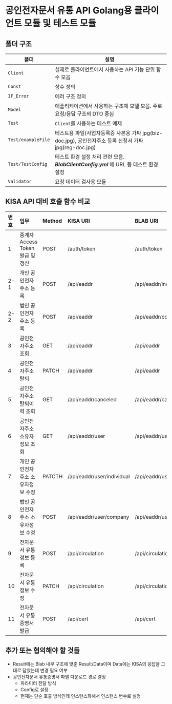 # 공인전자문서 유통 API Golang용 클라이언트 모듈 및 테스트 모듈
## 폴더 구조
| 폴더 | 설명 |
|---|---|
| `Client` | 실제로 클라이언트에서 사용하는 API 기능 단위 함수 모음 
| `Const` | 상수 정의 
| `IF_Error` | 에러 구조 정의 
| `Model` | 애플리케이션에서 사용하는 구조체 모델 모음. 주로 요청/응답 구조의 DTO 중심 
| `Test` | `Client`를 사용하는 테스트 예제 
| `Test/exampleFile` | 테스트용 파일(사업자등록증 사본용 가짜 jpg(biz-doc.jpg), 공인전자주소 등록 신청서 가짜 jpg(reg-doc.jpg) 
| `Test/TestConfig` | 테스트 환경 설정 처리 관련 모음.<br>**_BlabClientConfig.yml_** 에 URL 등 테스트 환경 설정 
| `Validator` | 요청 데이터 검사용 모듈 |

## KISA API 대비 호출 함수 비교
| 번호 | 업무 | Method | KISA URI | BLAB URI | BLAB Client 파일 | BLAB Client 함수 | Test 파일 | 
|:---|:---|:---|:---|:---|:---|:---|:---|
| 1 | 중계자 Access Token 발급 및 갱신 | POST | /auth/token | /auth/token | BlabAuthTokenClient.go | PostAuthToken | BlabAuthTokenClientTest.go | 
| 2-1 | 개인 공인전자주소 등록 | POST | /api/eaddr | /api/eaddr/individual | BlabEaddrRegistIndividualClient.go | PostEaddrRegistIndividual | BlabEaddrRegistIndividualClientTest.go |
| 2-2 | 법인 공인전자주소 등록 | POST | /api/eaddr | /api/eaddr/company | BlabEaddrRegistCompanyClient .go | PostEaddrRegistCompany | BlabEaddrRegistCompanyClientTest.go |
| 3 | 공인전자주소 조회 | GET | /api/eaddr | /api/eaddr | BlabEaddrGetClient.go | GetEaddr | BlabEaddrGetCompanyClientTest.go<br>BlabEaddrGetIndividualClientTest.go |
| 4 | 공인전자주소 탈퇴 | PATCH | /api/eaddr | /api/eaddr | BlabEaddrCancelClient.go | PatchEddrCancel | BlabEaddrCancelCompanyClientTest.go<br>BlabEaddrCancelIndividualClientTest.go |
| 5 | 공인전자주소 탈퇴이력 조회 | GET | /api/eaddr/canceled | /api/eaddr/canceled | BlabEaddrGetCanceledClient.go | GetEaddrGetCanceled | BlabEaddrGetCanceledCompanyClientTest.go<br>BlabEaddrGetCanceledIndividualClientTest.go |
| 6 | 공인전자주소 소유자정보 조회 | GET | /api/eaddr/user | /api/eaddr/user | BlabEaddrGetUserClient.go | GetEaddrUser | BlabEaddrGetUserCompanyClientTest.go<br>BlabEaddrGetUserIndividualClientTest.go |
| 7 | 개인 공인전자주소 소유자정보 수정 | PATCTH | /api/eaddr/user/individual | /api/eaddr/user/individual | BlabEaddrUpdateUserIndividualClient.go | PatchEddrUpdateUserIndividual | BlabEaddrUpdateUserIndividualClientTest.go |
| 8 | 법인 공인전자주소 소유자정보 수정 | POST | /api/eaddr/user/company | /api/eaddr/user/company | BlabEaddrUpdateUserCompanyClient.go | PostEaddrUpdateUserCompany | BlabEaddrUpdateUserCompanyClientTest.go |
| 9 | 전자문서 유통정보 등록 | POST | /api/circulation | /api/circulation | BlabEdocDistRegistClient.go | PostEdocDistRegist | BlabEdocDistRegistClientTest.go |
| 10 | 전자문서 유통정보 수정 | PATCH | /api/circulation | /api/circulation | BlabEdocDistReadClient.go | PatchEdocDistRead | BlabEdocDistReadClientTest.go |
| 11 | 전자문서 유통증명서 발급 | POST | /api/cert | /api/cert | BlabEdocDistGetCertClient.go | PostEdocDistGetCert | BlabEdocDistGetCertClientTes.go |

## 추가 또는 협의해야 할 것들
* Result에는 Blab 내부 구조에 맞춘 Result/Data이며 Data에는 KISA의 응답을 그대로 담았는데 변경 필요 여부
* 공인전자문서 유통증명서 파앨 다운로드 경로 결정
  - 파라미터 전달 방식
  - Config로 설정
  - 현재는 단순 호출 방식인데 인스턴스화해서 인스턴스 변수로 설정


